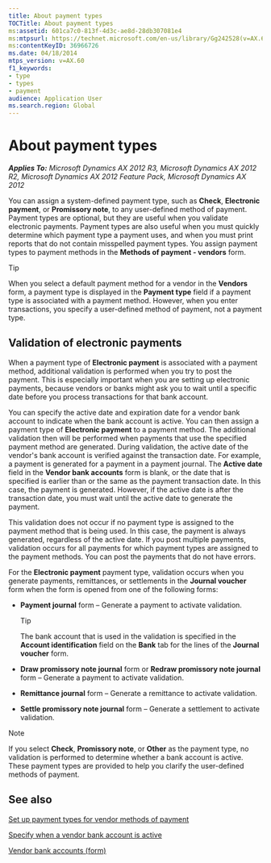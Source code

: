 ```yaml
---
title: About payment types
TOCTitle: About payment types
ms:assetid: 601ca7c0-813f-4d3c-ae8d-28db307081e4
ms:mtpsurl: https://technet.microsoft.com/en-us/library/Gg242528(v=AX.60)
ms:contentKeyID: 36966726
ms.date: 04/18/2014
mtps_version: v=AX.60
f1_keywords:
- type
- types
- payment
audience: Application User
ms.search.region: Global
---
```


# About payment types 


_**Applies To:** Microsoft Dynamics AX 2012 R3, Microsoft Dynamics AX 2012 R2, Microsoft Dynamics AX 2012 Feature Pack, Microsoft Dynamics AX 2012_

You can assign a system-defined payment type, such as **Check**, **Electronic payment**, or **Promissory note**, to any user-defined method of payment. Payment types are optional, but they are useful when you validate electronic payments. Payment types are also useful when you must quickly determine which payment type a payment uses, and when you must print reports that do not contain misspelled payment types. You assign payment types to payment methods in the **Methods of payment - vendors** form.


> [!TIP]
> <P>When you select a default payment method for a vendor in the <STRONG>Vendors</STRONG> form, a payment type is displayed in the <STRONG>Payment type</STRONG> field if a payment type is associated with a payment method. However, when you enter transactions, you specify a user-defined method of payment, not a payment type.</P>



## Validation of electronic payments

When a payment type of **Electronic payment** is associated with a payment method, additional validation is performed when you try to post the payment. This is especially important when you are setting up electronic payments, because vendors or banks might ask you to wait until a specific date before you process transactions for that bank account.

You can specify the active date and expiration date for a vendor bank account to indicate when the bank account is active. You can then assign a payment type of **Electronic payment** to a payment method. The additional validation then will be performed when payments that use the specified payment method are generated. During validation, the active date of the vendor's bank account is verified against the transaction date. For example, a payment is generated for a payment in a payment journal. The **Active date** field in the **Vendor bank accounts** form is blank, or the date that is specified is earlier than or the same as the payment transaction date. In this case, the payment is generated. However, if the active date is after the transaction date, you must wait until the active date to generate the payment.

This validation does not occur if no payment type is assigned to the payment method that is being used. In this case, the payment is always generated, regardless of the active date. If you post multiple payments, validation occurs for all payments for which payment types are assigned to the payment methods. You can post the payments that do not have errors.

For the **Electronic payment** payment type, validation occurs when you generate payments, remittances, or settlements in the **Journal voucher** form when the form is opened from one of the following forms:

  - **Payment journal** form – Generate a payment to activate validation.
    

    > [!TIP]
    > <P>The bank account that is used in the validation is specified in the <STRONG>Account identification</STRONG> field on the <STRONG>Bank</STRONG> tab for the lines of the <STRONG>Journal voucher</STRONG> form.</P>



  - **Draw promissory note journal** form or **Redraw promissory note journal** form – Generate a payment to activate validation.

  - **Remittance journal** form – Generate a remittance to activate validation.

  - **Settle promissory note journal** form – Generate a settlement to activate validation.


> [!NOTE]
> <P>If you select <STRONG>Check</STRONG>, <STRONG>Promissory note</STRONG>, or <STRONG>Other</STRONG> as the payment type, no validation is performed to determine whether a bank account is active. These payment types are provided to help you clarify the user-defined methods of payment.</P>



## See also

[Set up payment types for vendor methods of payment](set-up-payment-types-for-vendor-methods-of-payment.md)

[Specify when a vendor bank account is active](specify-when-a-vendor-bank-account-is-active.md)

[Vendor bank accounts (form)](https://technet.microsoft.com/en-us/library/aa589805\(v=ax.60\))

  


